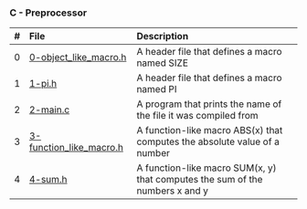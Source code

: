 ### C - Preprocessor

|#  |File                                                |Description                                                                 |
|:--|:-----------------------------------------------    |:---------------------------------------------------------------------------|
|0  |[0-object_like_macro.h](./0-object_like_macro.h)    |A header file that defines a macro named SIZE                               | 
|1  |[1-pi.h](./1-pi.h)                                  |A header file that defines a macro named PI                                 |
|2  |[2-main.c](./2-main.c)                              |A program that prints the name of the file it was compiled from             |
|3  |[3-function_like_macro.h](./3-function_like_macro.h)|A function-like macro ABS(x) that computes the absolute value of a number   |
|4  |[4-sum.h](./4-sum.h)                                |A function-like macro SUM(x, y) that computes the sum of the numbers x and y|
